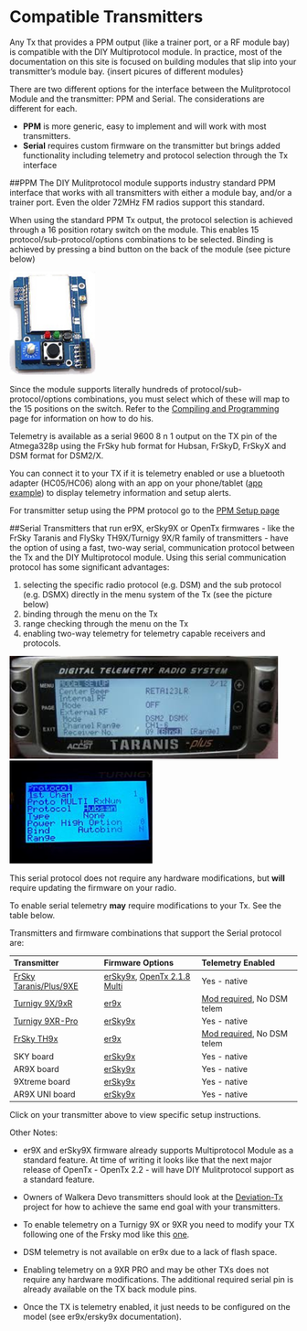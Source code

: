 # Compatible Transmitters

Any Tx that provides a PPM output (like a trainer port, or a RF module bay) is compatible with the DIY Multiprotocol module.  In practice, most of the documentation on this site is focused on building modules that slip into your transmitter’s module bay. 
{insert picures of different modules}
 
There are two different options for the interface between the Mulitprotocol Module and the transmitter: PPM and Serial. The considerations are different for each.
- **PPM** is more generic, easy to implement and will work with most transmitters. 
- **Serial** requires custom firmware on the transmitter but brings added functionality including telemetry and protocol selection through the Tx interface

##PPM
The DIY Mulitprotocol module supports industry standard PPM interface that works with all transmitters with either a module bay, and/or a trainer port.  Even the older 72MHz FM radios support this standard.

When using the standard PPM Tx output, the protocol selection is achieved through a 16 position rotary switch on the module. This enables 15 protocol/sub-protocol/options combinations to be selected.  Binding is achieved by pressing a bind button on the back of the module (see picture below) 

<img src="images/4-in-1_Module_PPM_Controls.jpg" width="150" height="180" /> 

Since the module supports literally hundreds of protocol/sub-protocol/options combinations, you must select which of these will map to the 15 positions on the switch.  Refer to the [Compiling and Programming](Compiling.md) page for information on how to do his.

Telemetry is available as a serial 9600 8 n 1 output on the TX pin of the Atmega328p using the FrSky hub format for Hubsan, FrSkyD, FrSkyX and DSM format for DSM2/X.

You can connect it to your TX if it is telemetry enabled or use a bluetooth adapter (HC05/HC06) along with an app on your phone/tablet ([app example](https://play.google.com/store/apps/details?id=biz.onomato.frskydash&hl=fr)) to display telemetry information and setup alerts.

For transmitter setup using the PPM protocol go to the [PPM Setup page](PPM_Setup.md)

##Serial
Transmitters that run er9X, erSky9X or OpenTx firmwares - like the FrSky Taranis and FlySky TH9X/Turnigy 9X/R family of transmitters - have the option of using a fast, two-way serial, communication protocol between the Tx and the DIY Multiprotocol module.  Using this serial communication protocol has some significant advantages:

1. selecting the specific radio protocol (e.g. DSM) and the sub protocol (e.g. DSMX) directly in the menu system of the Tx (see the picture below) 
1. binding through the menu on the Tx 
1. range checking through the menu on the Tx 
1. enabling two-way telemetry for telemetry capable receivers and protocols. 

<img src="images/OpenTx_Multi_Menu.jpg" width="470" height="180" /> <img src="images/er9X_Multi_Menu.jpg" width="250" height="180" /> 


This serial protocol does not require any hardware modifications, but **will** require updating the firmware on your radio. 

To enable serial telemetry **may** require modifications to your Tx. See the table below.

Transmitters and firmware combinations that support the Serial protocol are:



Transmitter|Firmware Options|Telemetry Enabled
:----------|:---------------|:----------------
[FrSky Taranis/Plus/9XE](Tx-Taranis.md)| [erSky9x](http://www.er9x.com), [OpenTx 2.1.8 Multi](http://plaisthos.de/opentx/)|Yes - native
[Turnigy 9X/9xR](Tx-FlyskyTH9X.md)|[er9x](http://www.er9x.com)|[Mod required](http://blog.oscarliang.net/turnigy-9x-advance-mod/), No DSM telem
[Turnigy 9XR-Pro](Tx-Taranis.md)|[erSky9x](http://www.er9x.com)|Yes - native
[FrSky TH9x](Tx-FlyskyTH9X.md)|[er9x](http://www.er9x.com) |[Mod required](http://blog.oscarliang.net/turnigy-9x-advance-mod/), No DSM telem
SKY board|[erSky9x](http://www.er9x.com)|Yes - native
AR9X board|[erSky9x](http://www.er9x.com)|Yes - native
9Xtreme board|[erSky9x](http://www.er9x.com)|Yes - native
AR9X UNI board|[erSky9x](http://www.er9x.com)|Yes - native

Click on your transmitter above to view specific setup instructions.

Other Notes: 
- er9X and erSky9X firmware already supports Multiprotocol Module as a standard feature.  At time of writing it looks like that the next major release of OpenTx - OpenTx 2.2 - will have DIY Mulitprotocol support as a standard feature.  

- Owners of Walkera Devo transmitters should look at the [Deviation-Tx](http://www.deviationtx.com) project for how to achieve the same end goal with your transmitters. 

- To enable telemetry on a Turnigy 9X or 9XR you need to modify your TX following one of the Frsky mod like this [one](http://blog.oscarliang.net/turnigy-9x-advance-mod/).

- DSM telemetry is not available on er9x due to a lack of flash space.

- Enabling telemetry on a 9XR PRO and may be other TXs does not require any hardware modifications. The additional required serial pin is already available on the TX back module pins.

- Once the TX is telemetry enabled, it just needs to be configured on the model (see er9x/ersky9x documentation).
